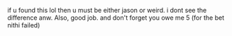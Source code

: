 if u found this lol then u must be either jason or weird. i dont see the difference anw.
Also, good job. and don't forget you owe me 5 (for the bet nithi failed)
